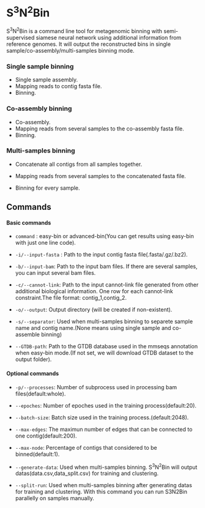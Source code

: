 # S<sup>3</sup>N<sup>2</sup>Bin

S<sup>3</sup>N<sup>2</sup>Bin is a command line tool for metagenomic binning with semi-supervised siamese neural network using additional information from reference genomes. It will output the reconstructed bins in single sample/co-assembly/multi-samples binning mode.

### Single sample binning

- Single sample assembly.
- Mapping reads to contig fasta file.
- Binning.

### Co-assembly binning

- Co-assembly.
- Mapping reads from several samples to the co-assembly fasta file.
- Binning.

### Multi-samples binning

- Concatenate all contigs from all samples together. 

- Mapping reads from several samples to the concatenated fasta file.

- Binning for every sample.

	

## Commands

#### Basic commands

* `command` : easy-bin or advanced-bin(You can get results using easy-bin with just one line code).

* `-i/--input-fasta` : Path to the input contig fasta file(.fasta/.gz/.bz2).

* `-b/--input-bam`: Path to the input bam files. If there are several samples, you can input several bam files.

* `-c/--cannot-link`:  Path to the input cannot-link file generated from other additional biological information. One row for each cannot-link constraint.The file format: contig_1,contig_2.

* `-o/--output`: Output directory (will be created if non-existent).

* `-s/--separator`: Used when multi-samples binning to separete sample name and contig name.(None means using single sample and co-assemble binning)

* `--GTDB-path`: Path to the GTDB database used in the mmseqs annotation when easy-bin mode.(If not set, we will download GTDB dataset to the output folder).

#### Optional commands

* `-p/--processes`: Number of subprocess used in processing bam files(default:whole).

* `--epoches`: Number of epoches used in the training process(default:20).

* `--batch-size`: Batch size used in the training process.(default:2048).

* `--max-edges`: The maximun number of edges that can be connected to one contig(default:200).

* `--max-node`: Percentage of contigs that considered to be binned(default:1).

* `--generate-data`: Used when multi-samples binning. S<sup>3</sup>N<sup>2</sup>Bin will output datas(data.csv,data_split.csv) for training and clustering.

* `--split-run`: Used when multi-samples binning after generating datas for training and clustering. With this command you can run S3N2Bin parallelly on samples manually.

	

